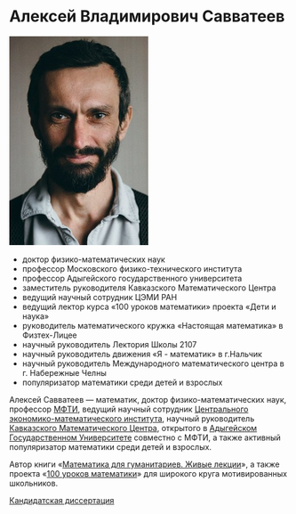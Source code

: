# Алексей Владимирович Савватеев

![](savva.jpg)

- доктор физико-математических наук
- профессор Московского физико-технического института
- профессор Адыгейского государственного университета
- заместитель руководителя Кавказского Математического Центра
- ведущий научный сотрудник ЦЭМИ РАН
- ведущий лектор курса «100 уроков математики» проекта «Дети и наука»
- руководитель математического кружка «Настоящая математика» в Физтех-Лицее
- научный руководитель Лектория Школы 2107
- научный руководитель движения «Я - математик» в г.Нальчик
- научный руководитель Международного математического центра в г. Набережные Челны
- популяризатор математики среди детей и взрослых

Алексей Савватеев — математик, доктор физико-математических наук, профессор [МФТИ](https://mipt.ru/), ведущий научный сотрудник [Центрального экономико-математического института](https://www.cemi.rssi.ru/), научный руководитель [Кавказского Математического Центра](https://vk.com/kavmatagu), открытого в [Адыгейском Государственном Университете](http://www.adygnet.ru/) совместно с МФТИ, а также активный популяризатор математики среди детей и взрослых.

Автор книги «[Математика для гуманитариев. Живые лекции](/book)», а также проекта «[100 уроков математики](https://www.youtube.com/playlist?list=PL8n_ZHoHDPESLDJN2NJivDYLNGtpJEBoy)» для широкого круга мотивированных школьников.

[Кандидатская диссертация](disser.pdf)